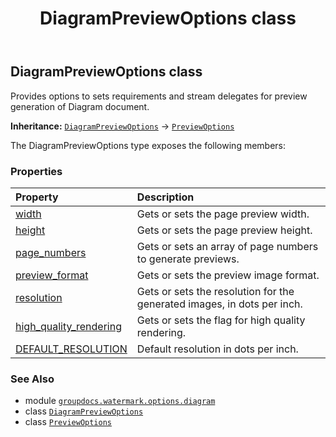 ﻿---
title: DiagramPreviewOptions class
second_title: GroupDocs.Watermark for Python via .NET API References
description: 
type: docs
url: /python-net/groupdocs.watermark.options.diagram/diagrampreviewoptions/
is_root: false
weight: 30
---

## DiagramPreviewOptions class

Provides options to sets requirements and stream delegates for preview generation of Diagram document.



**Inheritance:** [`DiagramPreviewOptions`](/watermark/python-net/groupdocs.watermark.options.diagram/diagrampreviewoptions) → 
[`PreviewOptions`](/watermark/python-net/groupdocs.watermark.options/previewoptions)



The DiagramPreviewOptions type exposes the following members:

### Properties
| Property | Description |
| :- | :- |
| [width](/watermark/python-net/groupdocs.watermark.options.diagram/diagrampreviewoptions/width) | Gets or sets the page preview width. |
| [height](/watermark/python-net/groupdocs.watermark.options.diagram/diagrampreviewoptions/height) | Gets or sets the page preview height. |
| [page_numbers](/watermark/python-net/groupdocs.watermark.options.diagram/diagrampreviewoptions/page_numbers) | Gets or sets an array of page numbers to generate previews. |
| [preview_format](/watermark/python-net/groupdocs.watermark.options.diagram/diagrampreviewoptions/preview_format) | Gets or sets the preview image format. |
| [resolution](/watermark/python-net/groupdocs.watermark.options.diagram/diagrampreviewoptions/resolution) | Gets or sets the resolution for the generated images, in dots per inch. |
| [high_quality_rendering](/watermark/python-net/groupdocs.watermark.options.diagram/diagrampreviewoptions/high_quality_rendering) | Gets or sets the flag for high quality rendering. |
| [DEFAULT_RESOLUTION](/watermark/python-net/groupdocs.watermark.options.diagram/diagrampreviewoptions/default_resolution) | Default resolution in dots per inch. |



### See Also
* module [`groupdocs.watermark.options.diagram`](..)
* class [`DiagramPreviewOptions`](/watermark/python-net/groupdocs.watermark.options.diagram/diagrampreviewoptions)
* class [`PreviewOptions`](/watermark/python-net/groupdocs.watermark.options/previewoptions)
